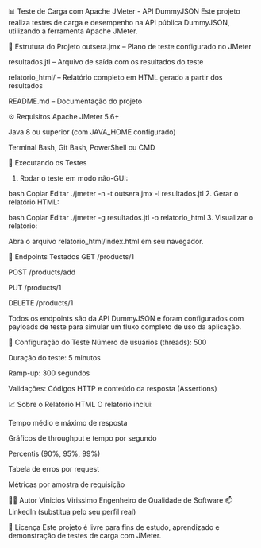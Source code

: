 📊 Teste de Carga com Apache JMeter - API DummyJSON
Este projeto realiza testes de carga e desempenho na API pública DummyJSON, utilizando a ferramenta Apache JMeter.

📁 Estrutura do Projeto
outsera.jmx – Plano de teste configurado no JMeter

resultados.jtl – Arquivo de saída com os resultados do teste

relatorio_html/ – Relatório completo em HTML gerado a partir dos resultados

README.md – Documentação do projeto

⚙️ Requisitos
Apache JMeter 5.6+

Java 8 ou superior (com JAVA_HOME configurado)

Terminal Bash, Git Bash, PowerShell ou CMD

🚀 Executando os Testes
1. Rodar o teste em modo não-GUI:

bash
Copiar
Editar
./jmeter -n -t outsera.jmx -l resultados.jtl
2. Gerar o relatório HTML:

bash
Copiar
Editar
./jmeter -g resultados.jtl -o relatorio_html
3. Visualizar o relatório:

Abra o arquivo relatorio_html/index.html em seu navegador.

🧪 Endpoints Testados
GET /products/1

POST /products/add

PUT /products/1

DELETE /products/1

Todos os endpoints são da API DummyJSON e foram configurados com payloads de teste para simular um fluxo completo de uso da aplicação.

👥 Configuração do Teste
Número de usuários (threads): 500

Duração do teste: 5 minutos

Ramp-up: 300 segundos

Validações: Códigos HTTP e conteúdo da resposta (Assertions)

📈 Sobre o Relatório HTML
O relatório inclui:

Tempo médio e máximo de resposta

Gráficos de throughput e tempo por segundo

Percentis (90%, 95%, 99%)

Tabela de erros por request

Métricas por amostra de requisição

👨‍💻 Autor
Vinicios Virissimo
Engenheiro de Qualidade de Software
📫 LinkedIn (substitua pelo seu perfil real)

📝 Licença
Este projeto é livre para fins de estudo, aprendizado e demonstração de testes de carga com JMeter.